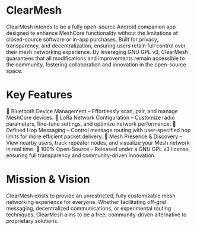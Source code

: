 # ClearMesh
ClearMesh intends to be a fully open-source Android companion app designed to enhance MeshCore functionality without the limitations of closed-source software or in-app purchases. Built for privacy, transparency, and decentralization, ensuring users retain full control over their mesh networking experience. By leveraging GNU GPL v3, ClearMesh guarantees that all modifications and improvements remain accessible to the community, fostering collaboration and innovation in the open-source space.

# Key Features

🔹 Bluetooth Device Management – Effortlessly scan, pair, and manage MeshCore devices. 
🔹 LoRa Network Configuration – Customize radio parameters, fine-tune settings, and optimize network performance. 
🔹 Defined Hop Messaging – Control message routing with user-specified hop limits for more efficient packet delivery. 
🔹 Mesh Presence & Discovery – View nearby users, track repeater nodes, and visualize your Mesh network in real time. 
🔹 100% Open-Source – Released under a GNU GPL v3 license, ensuring full transparency and community-driven innovation.

# Mission & Vision

ClearMesh exists to provide an unrestricted, fully customizable mesh networking experience for everyone. Whether facilitating off-grid messaging, decentralized communications, or experimental routing techniques, ClearMesh aims to be a free, community-driven alternative to proprietary solutions.
